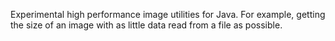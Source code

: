 Experimental high performance image utilities for Java.  For example, getting the size of an image
with as little data read from a file as possible.
